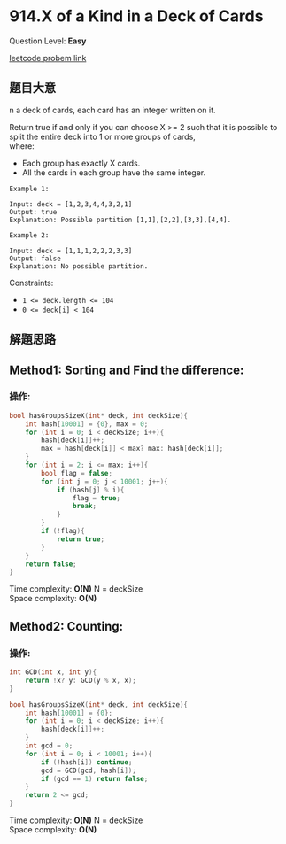 # 914.X of a Kind in a Deck of Cards
Question Level: **Easy**  

[leetcode probem link](https://leetcode.com/problems/x-of-a-kind-in-a-deck-of-cards/)
## 題目大意
n a deck of cards, each card has an integer written on it.  

Return true if and only if you can choose X >= 2 such that it is possible to split the entire deck into 1 or more groups of cards,  
where:  
- Each group has exactly X cards.
- All the cards in each group have the same integer.
 
```
Example 1:

Input: deck = [1,2,3,4,4,3,2,1]
Output: true
Explanation: Possible partition [1,1],[2,2],[3,3],[4,4].
```

```
Example 2:

Input: deck = [1,1,1,2,2,2,3,3]
Output: false
Explanation: No possible partition.
```
Constraints:  

- `1 <= deck.length <= 104`  
- `0 <= deck[i] < 104`  

## 解題思路 
## Method1: Sorting and Find the difference:
### 操作:  
```c
bool hasGroupsSizeX(int* deck, int deckSize){
    int hash[10001] = {0}, max = 0;
    for (int i = 0; i < deckSize; i++){
        hash[deck[i]]++;
        max = hash[deck[i]] < max? max: hash[deck[i]];
    }
    for (int i = 2; i <= max; i++){
        bool flag = false;
        for (int j = 0; j < 10001; j++){
            if (hash[j] % i){
                flag = true;
                break;
            }
        }
        if (!flag){
            return true;
        }
    }
    return false;
}
```

Time complexity: **O(N)** N = deckSize  
Space complexity: **O(N)**  

## Method2: Counting:
### 操作:
```c
int GCD(int x, int y){
    return !x? y: GCD(y % x, x);
}

bool hasGroupsSizeX(int* deck, int deckSize){
    int hash[10001] = {0};
    for (int i = 0; i < deckSize; i++){
        hash[deck[i]]++;
    }
    int gcd = 0;
    for (int i = 0; i < 10001; i++){
        if (!hash[i]) continue;
        gcd = GCD(gcd, hash[i]);
        if (gcd == 1) return false;
    }
    return 2 <= gcd;
}
```

Time complexity: **O(N)** N = deckSize  
Space complexity: **O(N)**  
